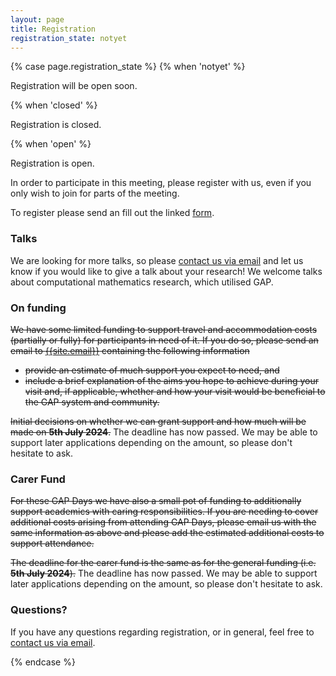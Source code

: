 ```yaml
---
layout: page
title: Registration
registration_state: notyet
---
```


{% case page.registration_state %}
{% when 'notyet' %}
<p class="message">Registration will be open soon.</p>

{% when 'closed' %}
<p class="message">Registration is closed.</p>

{% when 'open' %}
<p class="message">Registration is open.</p>

In order to participate in this meeting, please register with us, even if you only
wish to join for parts of the meeting.

To register please send an fill out the linked [form](https://forms.office.com/e/EkXvkpmrhu).

### Talks
We are looking for more talks, so please <a href="mailto:{{site.email}}">contact us via email</a> and let us know if you would like to give a talk about your research! We welcome talks about computational mathematics research, which utilised GAP.

### On funding
<s>We have some limited funding to support travel and accommodation costs
(partially or fully) for participants in need of it. 
If you do so, please send an email to <a href="mailto:{{site.email}}">{{site.email}}</a> containing the following information

- provide an estimate of much support you expect to need, and
- include a brief explanation of the aims you hope to achieve during
  your visit and, if applicable, whether and how your visit would be
  beneficial to the GAP system and community.

Initial decisions on whether we can grant support and how much will be made
on <b>5th&nbsp;July&nbsp;2024</b>.</s>
The deadline has now passed.
We may be able to support later applications depending on the amount, so please don't hesitate to ask.

### Carer Fund
<s>For these GAP Days we have also a small pot of funding to additionally support academics with caring responsibilities. 
If you are needing to cover additional costs arising from attending GAP Days, please email us with the same information as above and please add 
the estimated additional costs to support attendance.

The deadline for the carer fund is the same as for the general funding (i.e. <b>5th&nbsp;July&nbsp;2024</b>).</s>
The deadline has now passed.
We may be able to support later applications depending on the amount, so please don't hesitate to ask.

### Questions?

<p>
If you have any questions
regarding registration, or in general, feel free to
<a href="mailto:{{site.email}}">contact us via email</a>.
</p>

{% endcase %}

